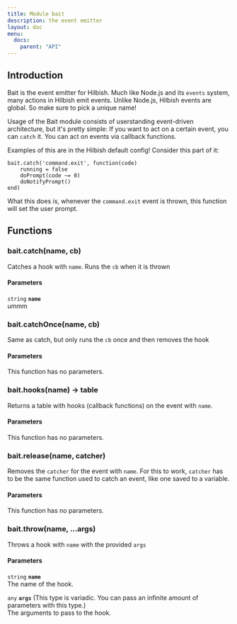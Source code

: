 ```yaml
---
title: Module bait
description: the event emitter
layout: doc
menu:
  docs:
    parent: "API"
---
```


## Introduction

Bait is the event emitter for Hilbish. Much like Node.js and
its `events` system, many actions in Hilbish emit events.
Unlike Node.js, Hilbish events are global. So make sure to
pick a unique name!

Usage of the Bait module consists of userstanding
event-driven architecture, but it's pretty simple:
If you want to act on a certain event, you can `catch` it.
You can act on events via callback functions.

Examples of this are in the Hilbish default config!
Consider this part of it:
```
bait.catch('command.exit', function(code)
	running = false
	doPrompt(code ~= 0)
	doNotifyPrompt()
end)
```

What this does is, whenever the `command.exit` event is thrown,
this function will set the user prompt.

## Functions
### bait.catch(name, cb)
Catches a hook with `name`. Runs the `cb` when it is thrown
#### Parameters
`string` **`name`**  
ummm


### bait.catchOnce(name, cb)
Same as catch, but only runs the `cb` once and then removes the hook
#### Parameters
This function has no parameters.  

### bait.hooks(name) -> table
Returns a table with hooks (callback functions) on the event with `name`.
#### Parameters
This function has no parameters.  

### bait.release(name, catcher)
Removes the `catcher` for the event with `name`.
For this to work, `catcher` has to be the same function used to catch
an event, like one saved to a variable.
#### Parameters
This function has no parameters.  

### bait.throw(name, ...args)
Throws a hook with `name` with the provided `args`
#### Parameters
`string` **`name`**  
The name of the hook.

`any` **`args`** (This type is variadic. You can pass an infinite amount of parameters with this type.)  
The arguments to pass to the hook.


